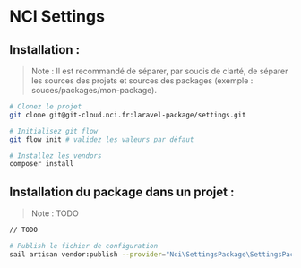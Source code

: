# NCI Settings

## Installation :

> Note : Il est recommandé de séparer, par soucis de clarté, de séparer les sources des projets et sources des packages (exemple : souces/packages/mon-package).

```bash
# Clonez le projet
git clone git@git-cloud.nci.fr:laravel-package/settings.git

# Initialisez git flow
git flow init # validez les valeurs par défaut

# Installez les vendors
composer install

```

## Installation du package dans un projet :

> Note : TODO

```bash
// TODO

# Publish le fichier de configuration
sail artisan vendor:publish --provider="Nci\SettingsPackage\SettingsPackageServiceProvider" --tag="config"

```